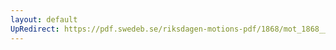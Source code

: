 ```yaml
---
layout: default
UpRedirect: https://pdf.swedeb.se/riksdagen-motions-pdf/1868/mot_1868__ak__fört/mot_1868__ak__fört_003.pdf
---
```

